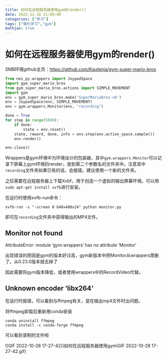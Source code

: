 ```yaml
---
title: 如何在远程服务器使用gym的render()
date: 2022-11-16 21:09:00
categories: ["学习"]
tags: ["强化学习","gym"]
mathjax: true
---
```


# 如何在远程服务器使用gym的render()

SMB环境github主页：https://github.com/Kautenja/gym-super-mario-bros

```python
from nes_py.wrappers import JoypadSpace
import gym_super_mario_bros
from gym_super_mario_bros.actions import SIMPLE_MOVEMENT
import gym
env = gym_super_mario_bros.make('SuperMarioBros-v0')
env = JoypadSpace(env, SIMPLE_MOVEMENT)
env = gym.wrappers.Monitor(env, "recording")

done = True
for step in range(5000):
    if done:
        state = env.reset()
    state, reward, done, info = env.step(env.action_space.sample())
    env.render()

env.close()
```
<!--more-->

Wrappers是gym环境中为环境设计的包装器，其中`gym.wrappers.Monitor`可以记录下屏幕上gym环境的render，放到第二个参数名的文件夹中。注意其中`recording`文件夹如果已有的话，会报错，建议使用一个新的文件夹。

之后需要在远程服务器上下载Xvbf，用于创造一个虚拟的输出屏幕环境。可以用`sudo apt-get install xvfb`进行安装。

在运行时使用xvfb-run命令：

`xvfb-run -s "-screen 0 640x480x24" python monitor.py`

即可在`recording`文件夹中获得输出的MP4文件。

## Monitor not found

AttributeError: module ‘gym.wrappers‘ has no attribute ‘Monitor‘

出现错误的原因是gym的版本好过高，gym新版本中把Monitor从wrappers里删了。从0.23.0版本就去掉了

因此需要将gym版本降低，或者使用wrappers中的RecordVideo代替。

## Unknown encoder ‘libx264‘

在运行时报错，可以看到与ffmpeg有关，是在输出mp4文件时出问题。

将ffmpeg卸载后重新用conda安装

```shell
conda uninstall ffmpeg
conda install -c conda-forge ffmpeg
```

可以看到录制的文件啦

![GIF 2022-10-28 17-27-42](如何在远程服务器使用gym\GIF 2022-10-28 17-27-42.gif)
